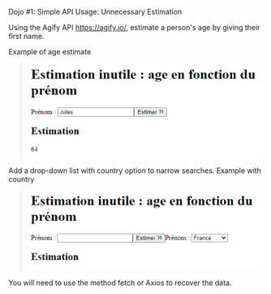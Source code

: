 Dojo #1: Simple API Usage: Unnecessary Estimation


Using the Agify API https://agify.io/, 
estimate a person's age by giving their first name. 


Example of age estimate
> ![](https://raw.githubusercontent.com/WildCodeSchool/remote-js-202203-dojos-react-2/main/dojo-age.png)


Add a drop-down list with country option to narrow searches.
Example with country
> ![](https://raw.githubusercontent.com/WildCodeSchool/remote-js-202203-dojos-react-2/main/dojo-age-cnt.png)


You will need to use the method fetch or Axios to recover the data.
